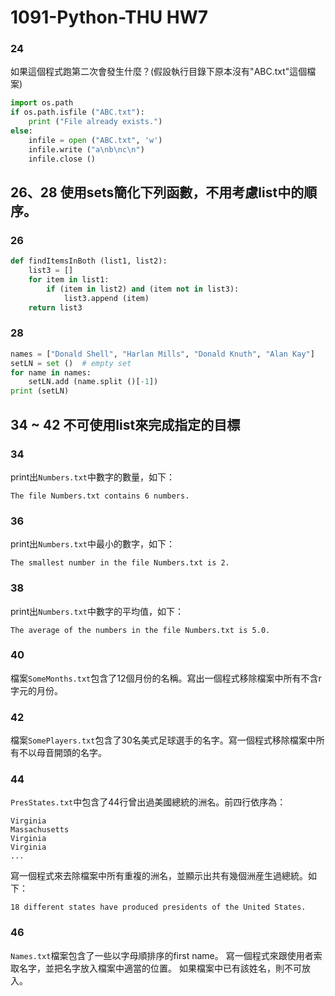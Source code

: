 # 1091-Python-THU HW7

### 24
如果這個程式跑第二次會發生什麼？(假設執行目錄下原本沒有"ABC.txt"這個檔案)
``` python
import os.path
if os.path.isfile ("ABC.txt"):
	print ("File already exists.")
else:
	infile = open ("ABC.txt", 'w')
	infile.write ("a\nb\nc\n")
	infile.close ()
```

## 26、28 使用sets簡化下列函數，不用考慮list中的順序。
### 26
``` python
def findItemsInBoth (list1, list2):
	list3 = []
	for item in list1:
		if (item in list2) and (item not in list3):
			list3.append (item)
	return list3
```

### 28
``` python
names = ["Donald Shell", "Harlan Mills", "Donald Knuth", "Alan Kay"]
setLN = set ()	# empty set
for name in names:
	setLN.add (name.split ()[-1])
print (setLN)
```

## 34 ~ 42 不可使用list來完成指定的目標
### 34
print出`Numbers.txt`中數字的數量，如下：
```
The file Numbers.txt contains 6 numbers.
```

### 36
print出`Numbers.txt`中最小的數字，如下：
```
The smallest number in the file Numbers.txt is 2.
```

### 38
print出`Numbers.txt`中數字的平均值，如下：
```
The average of the numbers in the file Numbers.txt is 5.0.
```

### 40
檔案`SomeMonths.txt`包含了12個月份的名稱。寫出一個程式移除檔案中所有不含r字元的月份。

### 42
檔案`SomePlayers.txt`包含了30名美式足球選手的名字。寫一個程式移除檔案中所有不以母音開頭的名字。



### 44
`PresStates.txt`中包含了44行曾出過美國總統的洲名。前四行依序為：
```
Virginia
Massachusetts
Virginia
Virginia
...
```
寫一個程式來去除檔案中所有重複的洲名，並顯示出共有幾個洲産生過總統。如下：
```
18 different states have produced presidents of the United States.
```

### 46
`Names.txt`檔案包含了一些以字母順排序的first name。
寫一個程式來跟使用者索取名字，並把名字放入檔案中適當的位置。
如果檔案中已有該姓名，則不可放入。
